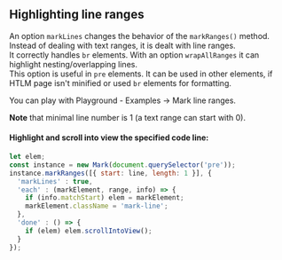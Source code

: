 
## Highlighting line ranges

An option `markLines` changes the behavior of the `markRanges()` method. Instead of dealing with text ranges, it is dealt with line ranges.  
It correctly handles `br` elements. With an option `wrapAllRanges` it can highlight nesting/overlapping lines.  
This option is useful in `pre` elements. It can be used in other elements, if HTLM page isn't minified or used `br` elements for formatting.

You can play with Playground - Examples -> Mark line ranges.

**Note** that minimal line number is 1 (a text range can start with 0).

#### Highlight and scroll into view the specified code line:
``` js
let elem;
const instance = new Mark(document.querySelector('pre'));
instance.markRanges([{ start: line, length: 1 }], {
  'markLines' : true,
  'each' : (markElement, range, info) => {
    if (info.matchStart) elem = markElement;
    markElement.className = 'mark-line';
  },
  'done' : () => {
    if (elem) elem.scrollIntoView();
  }
});
```
